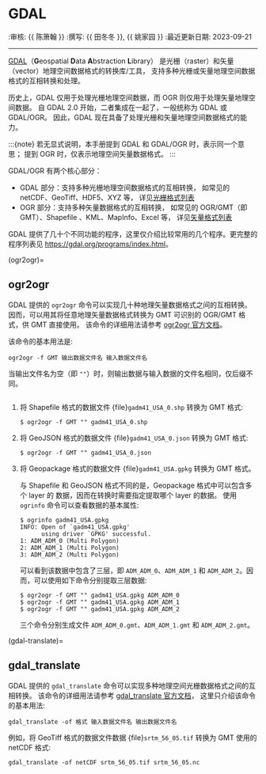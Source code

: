 # GDAL

:审核: {{ 陈箫翰 }}
:撰写: {{ 田冬冬 }}, {{ 姚家园 }}
:最近更新日期: 2023-09-21

---

[GDAL](https://gdal.org/)（**G**eospatial **D**ata **A**bstraction **L**ibrary）
是光栅（raster）和矢量（vector）地理空间数据格式的转换库/工具，
支持多种光栅或矢量地理空间数据格式的互相转换和处理。

历史上，GDAL 仅用于处理光栅地理空间数据，而 OGR 则仅用于处理矢量地理空间数据。
自 GDAL 2.0 开始，二者集成在一起了，一般统称为 GDAL 或 GDAL/OGR。
因此，GDAL 现在具备了处理光栅和矢量地理空间数据格式的能力。

:::{note}
若无显式说明，本手册提到 GDAL 和 GDAL/OGR 时，表示同一个意思；
提到 OGR 时，仅表示地理空间矢量数据格式。
:::

GDAL/OGR 有两个核心部分：

- GDAL 部分：支持多种光栅地理空间数据格式的互相转换，
  如常见的 netCDF、GeoTiff、HDF5、XYZ 等，
  详见[光栅格式列表](https://gdal.org/drivers/raster/index.html)
- OGR 部分：支持多种矢量数据格式的互相转换，
  如常见的 OGR/GMT（即 GMT）、Shapefile 、KML、MapInfo、Excel 等，
  详见[矢量格式列表](https://gdal.org/drivers/vector/index.html)

GDAL 提供了几十个不同功能的程序，这里仅介绍比较常用的几个程序。更完整的程序列表见
<https://gdal.org/programs/index.html>。

(ogr2ogr)=

## ogr2ogr

GDAL 提供的 `ogr2ogr` 命令可以实现几十种地理矢量数据格式之间的互相转换。
因而，可以用其将任意地理矢量数据格式转换为 GMT 可识别的 OGR/GMT 格式，供 GMT 直接使用。
该命令的详细用法请参考 [ogr2ogr 官方文档](https://gdal.org/programs/ogr2ogr.html)。

该命令的基本用法是:

```
ogr2ogr -f GMT 输出数据文件名 输入数据文件名
```

当输出文件名为空（即 `""`）时，则输出数据与输入数据的文件名相同，仅后缀不同。

```{rubric} 示例
```

1. 将 Shapefile 格式的数据文件 {file}`gadm41_USA_0.shp` 转换为 GMT 格式:

   ```
   $ ogr2ogr -f GMT "" gadm41_USA_0.shp
   ```

2. 将 GeoJSON 格式的数据文件 {file}`gadm41_USA_0.json` 转换为 GMT 格式:

   ```
   $ ogr2ogr -f GMT "" gadm41_USA_0.json
   ```

3. 将 Geopackage 格式的数据文件 {file}`gadm41_USA.gpkg` 转换为 GMT 格式。

   与 Shapefile 和 GeoJSON 格式不同的是，Geopackage 格式中可以包含多个 layer 的
   数据，因而在转换时需要指定提取哪个 layer 的数据。
   使用 `ogrinfo` 命令可以查看数据的基本属性:

   ```
   $ ogrinfo gadm41_USA.gpkg
   INFO: Open of `gadm41_USA.gpkg'
         using driver `GPKG' successful.
   1: ADM_ADM_0 (Multi Polygon)
   2: ADM_ADM_1 (Multi Polygon)
   3: ADM_ADM_2 (Multi Polygon)
   ```

   可以看到该数据中包含了三层，即 `ADM_ADM_0`、`ADM_ADM_1` 和
   `ADM_ADM_2`。因而，可以使用如下命令分别提取三层数据:

   ```
   $ ogr2ogr -f GMT "" gadm41_USA.gpkg ADM_ADM_0
   $ ogr2ogr -f GMT "" gadm41_USA.gpkg ADM_ADM_1
   $ ogr2ogr -f GMT "" gadm41_USA.gpkg ADM_ADM_2
   ```

   三个命令分别生成文件 `ADM_ADM_0.gmt`、`ADM_ADM_1.gmt` 和 `ADM_ADM_2.gmt`。

(gdal-translate)=

## gdal_translate

GDAL 提供的 `gdal_translate` 命令可以实现多种地理空间光栅数据格式之间的互相转换。
该命令的详细用法请参考 [gdal_translate 官方文档](https://gdal.org/programs/gdal_translate.html)，
这里只介绍该命令的基本用法:

```
gdal_translate -of 格式 输入数据文件名 输出数据文件名
```

例如，将 GeoTiff 格式的数据文件数据 {file}`srtm_56_05.tif` 转换为 GMT 使用的 netCDF 格式:

```
gdal_translate -of netCDF srtm_56_05.tif srtm_56_05.nc
```
